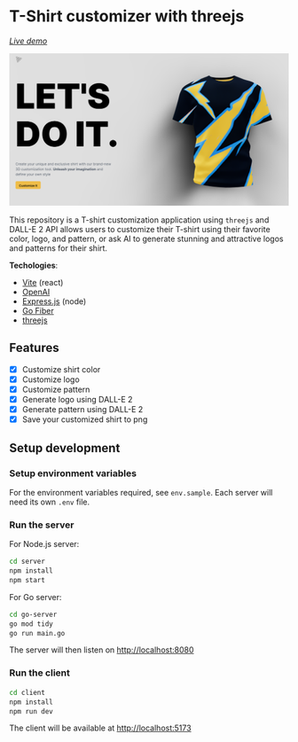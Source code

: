 # T-Shirt customizer with threejs

[*Live demo*](https://shirt-t.vercel.app/)

![demo](demo/homepage.png)

This repository is a T-shirt customization application using `threejs` and DALL-E 2 API allows users to customize their T-shirt using their favorite color, logo, and pattern, or ask AI to generate stunning and attractive logos and patterns for their shirt.

**Techologies**:

- [Vite](https://vitejs.dev/guide/) (react)
- [OpenAI](https://openai.com/api)
- [Express.js](https://expressjs.com/) (node)
- [Go Fiber](https://gofiber.io/)
- [threejs](https://threejs.org/)

## Features

- [x] Customize shirt color
- [x] Customize logo
- [x] Customize pattern
- [x] Generate logo using DALL-E 2
- [x] Generate pattern using DALL-E 2
- [x] Save your customized shirt to png

## Setup development

### Setup environment variables

For the environment variables required, see `env.sample`. Each server will need its own `.env` file.

### Run the server

For Node.js server:

```bash
cd server 
npm install
npm start
```

For Go server:

```bash
cd go-server
go mod tidy
go run main.go
```

The server will then listen on [http://localhost:8080](http://localhost:8080)

### Run the client

```bash
cd client
npm install
npm run dev
```

The client will be available at [http://localhost:5173](http://localhost:5173)
